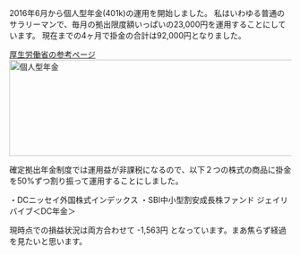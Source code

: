 2016年6月から個人型年金(401k)の運用を開始しました。
私はいわゆる普通のサラリーマンで、毎月の拠出限度額いっぱいの23,000円を運用することにしています。
現在までの4ヶ月で掛金の合計は92,000円となりました。

<a href="http://www.mhlw.go.jp/stf/seisakunitsuite/bunya/nenkin/nenkin/kyoshutsu/gaiyou.html" target="_blank">厚生労働省の参考ページ</a>
<img class="alignnone wp-image-83" src="http://finvx.com/wp-content/uploads/2016/09/DeepinScreenshot20160918191626.png" alt="個人型年金" width="748" height="172" />

確定拠出年金制度では運用益が非課税になるので、以下２つの株式の商品に掛金を50%ずつ割り振って運用することにしました。

・DCニッセイ外国株式インデックス
・SBI中小型割安成長株ファンド ジェイリバイブ＜DC年金＞

現時点での損益状況は両方合わせて -1,563円 となっています。まあ焦らず経過を見たいと思います。
